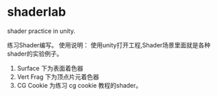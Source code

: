 shaderlab
=========

shader practice in unity.

练习Shader编写。
使用说明：
使用unity打开工程,Shader场景里面就是各种shader的实验例子。

1. Surface 下为表面着色器
2. Vert Frag 下为顶点片元着色器
3. CG Cookie 为练习 cg cookie 教程的shader。 
